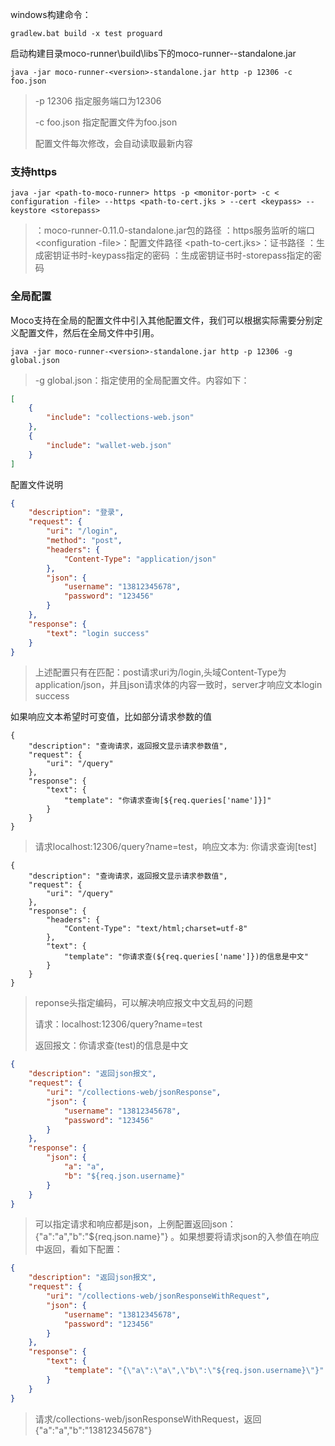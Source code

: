 windows构建命令：

```
gradlew.bat build -x test proguard
```

启动构建目录moco-runner\build\libs下的moco-runner-<version>-standalone.jar

```
java -jar moco-runner-<version>-standalone.jar http -p 12306 -c foo.json
```

> -p 12306 指定服务端口为12306
>
> -c foo.json 指定配置文件为foo.json
>
> 配置文件每次修改，会自动读取最新内容

### 支持https

```
java -jar <path-to-moco-runner> https -p <monitor-port> -c < configuration -file> --https <path-to-cert.jks > --cert <keypass> --keystore <storepass>
```

> <path-to-moco-runner>：moco-runner-0.11.0-standalone.jar包的路径
> <monitor-port>：https服务监听的端口
> <configuration -file>：配置文件路径
> <path-to-cert.jks>：证书路径
> <keypass>：生成密钥证书时-keypass指定的密码
> <storepass>：生成密钥证书时-storepass指定的密码



### 全局配置

Moco支持在全局的配置文件中引入其他配置文件，我们可以根据实际需要分别定义配置文件，然后在全局文件中引用。

```
java -jar moco-runner-<version>-standalone.jar http -p 12306 -g global.json
```

> -g global.json：指定使用的全局配置文件。内容如下：

```json
[
    {
        "include": "collections-web.json"
    },
    {
        "include": "wallet-web.json"
    }
]
```

配置文件说明

```json
{
    "description": "登录",
    "request": {
        "uri": "/login",
        "method": "post",
        "headers": {
            "Content-Type": "application/json"
        },
        "json": {
            "username": "13812345678",
            "password": "123456"
        }
    },
    "response": {
        "text": "login success"
    }
}
```

> 上述配置只有在匹配：post请求uri为/login,头域Content-Type为application/json，并且json请求体的内容一致时，server才响应文本login success

如果响应文本希望时可变值，比如部分请求参数的值

```
{
    "description": "查询请求，返回报文显示请求参数值",
    "request": {
        "uri": "/query"
    },
    "response": {
        "text": {
            "template": "你请求查询[${req.queries['name']}]"
        }
    }
}
```

> 请求localhost:12306/query?name=test，响应文本为: 你请求查询[test]



```
{
    "description": "查询请求，返回报文显示请求参数值",
    "request": {
        "uri": "/query"
    },
    "response": {
        "headers": {
            "Content-Type": "text/html;charset=utf-8"
        },
        "text": {
            "template": "你请求查(${req.queries['name']})的信息是中文"
        }
    }
}
```

> reponse头指定编码，可以解决响应报文中文乱码的问题
>
> 请求：localhost:12306/query?name=test
>
> 返回报文：你请求查(test)的信息是中文

```json
{
    "description": "返回json报文",
    "request": {
        "uri": "/collections-web/jsonResponse",
        "json": {
            "username": "13812345678",
            "password": "123456"
        }
    },
    "response": {
        "json": {
            "a": "a",
            "b": "${req.json.username}"
        }
    }
}
```

> 可以指定请求和响应都是json，上例配置返回json：{"a":"a","b":"${req.json.name}"} 。如果想要将请求json的入参值在响应中返回，看如下配置：

```json
{
    "description": "返回json报文",
    "request": {
        "uri": "/collections-web/jsonResponseWithRequest",
        "json": {
            "username": "13812345678",
            "password": "123456"
        }
    },
    "response": {
        "text": {
            "template": "{\"a\":\"a\",\"b\":\"${req.json.username}\"}"
        }
    }
}
```

> 请求/collections-web/jsonResponseWithRequest，返回{"a":"a","b":"13812345678"}



